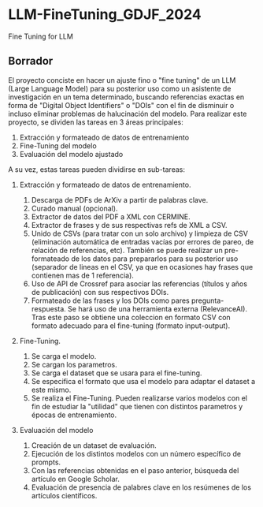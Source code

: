 # LLM-FineTuning_GDJF_2024
Fine Tuning for LLM 

## Borrador
El proyecto conciste en hacer un ajuste fino o "fine tuning" de un LLM (Large Language Model) para su posterior uso como un asistente de investigación en un tema determinado, buscando referencias exactas en forma de "Digital Object Identifiers" o "DOIs" con el fin de disminuir o incluso eliminar problemas de halucinación del modelo. Para realizar este proyecto, se dividen las tareas en 3 áreas principales:

1. Extracción y formateado de datos de entrenamiento
2. Fine-Tuning del modelo
3. Evaluación del modelo ajustado

A su vez, estas tareas pueden dividirse en sub-tareas:
1. Extracción y formateado de datos de entrenamiento.
    1. Descarga de PDFs de ArXiv a partir de palabras clave.
    2. Curado manual (opcional).
    3. Extractor de datos del PDF a XML con CERMINE.
    4. Extractor de frases y de sus respectivas refs de XML a CSV.
    5. Unido de CSVs (para tratar con un solo archivo) y limpieza de CSV (eliminación automática de entradas vacías por errores de pareo, de relación de referencias, etc). También se puede realizar un pre-formateado de los datos para prepararlos para su posterior uso (separador de lineas en el CSV, ya que en ocasiones hay frases que contienen mas de 1 referencia).
    6. Uso de API de Crossref para asociar las referencias (títulos y años de publicación) con sus respectivos DOIs.
    7. Formateado de las frases y los DOIs como pares pregunta-respuesta. Se hará uso de una herramienta externa (RelevanceAI). Tras este paso se obtiene una coleccion en formato CSV con formato adecuado para el fine-tuning (formato input-output).

2. Fine-Tuning.
    1. Se carga el modelo.
    2. Se cargan los parametros.
    3. Se carga el dataset que se usara para el fine-tuning.
    4. Se especifica el formato que usa el modelo para adaptar el dataset a este mismo.
    5. Se realiza el Fine-Tuning. Pueden realizarse varios modelos con el fin de estudiar la "utilidad" que tienen con distintos parametros y épocas de entrenamiento.

3. Evaluación del modelo
    1. Creación de un dataset de evaluación.
    2. Ejecución de los distintos modelos con un número específico de prompts.
    3. Con las referencias obtenidas en el paso anterior, búsqueda del artículo en Google Scholar.
    4. Evaluación de presencia de palabres clave en los resúmenes de los artículos científicos.
